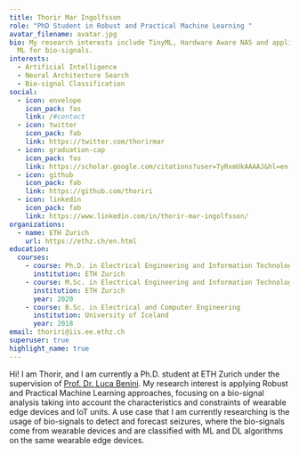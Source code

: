 ```yaml
---
title: Thorir Mar Ingolfsson
role: "PhD Student in Robust and Practical Machine Learning "
avatar_filename: avatar.jpg
bio: My research interests include TinyML, Hardware Aware NAS and application of
  ML for bio-signals.
interests:
  - Artificial Intelligence
  - Neural Architecture Search
  - Bio-signal Classification
social:
  - icon: envelope
    icon_pack: fas
    link: /#contact
  - icon: twitter
    icon_pack: fab
    link: https://twitter.com/thorirmar
  - icon: graduation-cap
    icon_pack: fas
    link: https://scholar.google.com/citations?user=TyRxmUkAAAAJ&hl=en
  - icon: github
    icon_pack: fab
    link: https://github.com/thoriri
  - icon: linkedin
    icon_pack: fab
    link: https://www.linkedin.com/in/thorir-mar-ingolfsson/
organizations:
  - name: ETH Zurich
    url: https://ethz.ch/en.html
education:
  courses:
    - course: Ph.D. in Electrical Engineering and Information Technology
      institution: ETH Zurich
    - course: M.Sc. in Electrical Engineering and Information Technology
      institution: ETH Zurich
      year: 2020
    - course: B.Sc. in Electrical and Computer Engineering
      institution: University of Iceland
      year: 2018
email: thoriri@iis.ee.ethz.ch
superuser: true
highlight_name: true
---
```

Hi! I am Thorir, and I am currently a Ph.D. student at ETH Zurich under the supervision of [Prof. Dr. Luca Benini](https://ee.ethz.ch/the-department/people-a-z/person-detail.luca-benini.html). My research interest is applying Robust and Practical Machine Learning approaches, focusing on a bio-signal analysis taking into account the characteristics and constraints of wearable edge devices and IoT units. A use case that I am currently researching is the usage of bio-signals to detect and forecast seizures, where the bio-signals come from wearable devices and are classified with ML and DL algorithms on the same wearable edge devices.